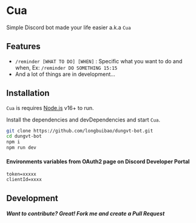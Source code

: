 # Cua

Simple Discord bot made your life easier a.k.a `Cua`


## Features

- `/reminder [WHAT TO DO] [WHEN]` : Specific what you want to do and when, Ex: `/reminder DO SOMETHING 15:15`
- And a lot of things are in development...

## Installation

`Cua` is requires [Node.js](https://nodejs.org/) v16+ to run.

Install the dependencies and devDependencies and start `Cua`.

```sh
git clone https://github.com/longbuibao/dungvt-bot.git
cd dungvt-bot
npm i
npm run dev
```
#### Environments variables from OAuth2 page on Discord Developer Portal

```
token=xxxxx
clientId=xxxx
```

## Development

##### Want to contribute? Great! Fork me and create a Pull Request

